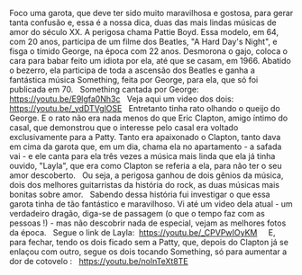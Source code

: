 Foco uma garota, que deve ter sido muito maravilhosa e gostosa, para gerar tanta confusão e, essa é a nossa dica, duas das mais lindas músicas de amor do século XX. A perigosa chama Pattie Boyd. Essa modelo, em 64, com 20 anos, participa de um filme dos Beatles, "A Hard Day's Night", e fisga o tímido George, na época com 22 anos. Desmorona o gajo, coloca o cara para babar feito um idiota por ela, até que se casam, em 1966. Abatido o bezerro, ela participa de toda a ascensão dos Beatles e ganha a fantástica música Something, feita por George, para ela, que só foi publicada em 70.
 
Something cantada por George: https://youtu.be/E9lgfa0Nh3c
 
Veja aqui um video dos dois: https://youtu.be/_ydDTVglOSE 
 
Entretanto tinha rato olhando o queijo do George. E o rato não era nada menos do que Eric Clapton, amigo íntimo do casal, que demonstrou que o interesse pelo casal era voltado exclusivamente para a Patty. Tanto era apaixonado o Clapton, tanto dava em cima da garota que, em um dia, chama ela no apartamento - a safada vai - e ele canta para ela três vezes a música mais linda que ela já tinha ouvido, "Layla", que era como Clapton se referia a ela, para não ter o seu amor descoberto. 
 
Ou seja, a perigosa ganhou de dois gênios da música, dois dos melhores guitarristas da história do rock, as duas músicas mais bonitas sobre amor.
 
Sabendo dessa história fui investigar o que essa garota tinha de tão fantástico e maravilhoso. Vi até um video dela atual - um verdadeiro dragão, diga-se de passagem (o que o tempo faz com as pessoas !) - mas não descobrir nada de especial, vejam as melhores fotos da época.
 
Segue o link de Layla:  https://youtu.be/_CPVPwIOyKM
 
 
E, para fechar, tendo os dois ficado sem a Patty, que, depois do Clapton já se enlaçou com outro, segue os dois tocando Something, só para aumentar a dor de cotovelo :
 
https://youtu.be/nolnTeXt8TE
